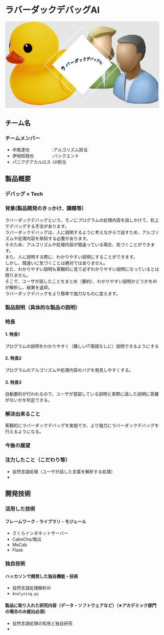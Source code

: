 # ラバーダックデバッグAI

<img src="duck.png">

## チーム名
### チームメンバー
- 中尾達也　　　　　 :アルゴリズム担当
- 伊地知翔也　　　　 :バックエンド
- パニアグアカルロス :UI担当

## 製品概要
### デバッグ × Tech
### 背景(製品開発のきっかけ、課題等）
ラバーダックデバッグという、モノにプログラムの処理内容を話しかけて、机上でデバッグする手法があります。  
ラバーダックデバッグは、人に説明するように考えながらで話すため、アルゴリズムや処理内容を熟知する必要があります。  
そのため、アルゴリズムや処理内容が間違っている場合、気づくことができます。  
また、人に説明する際に、わかりやすい説明にすることができます。  
しかし、間違いに気づくことは絶対ではありません。  
また、わかりやすい説明も客観的に見て必ずわかりやすい説明になっているとは限りません。  
そこで、ユーザが話したことをまとめ（要約）、わかりやすい説明かどうかをAIが解析し、結果を返却。  
ラバーダックデバッグをより簡単で強力なものに変えます。
### 製品説明（具体的な製品の説明）

### 特長
#### 1. 特長1  
プログラムの説明をわかりやすく（難しいIT用語なしに）説明できるようにする
#### 2. 特長2
プログラムのアルゴリズムや処理内容のバグを発見しやすくする。
#### 3. 特長3
自動要約が行われるので、ユーザが意図している説明と実際に話した説明に乖離がないかを判定できる。
### 解決出来ること
客観的にラバーダックデバッグを実施でき、より強力にラバーダックデバッグを行えるようになる。
### 今後の展望
### 注力したこと（こだわり等）
* 自然言語処理（ユーザが話した言葉を解析する処理）
* 

## 開発技術
### 活用した技術
#### フレームワーク・ライブラリ・モジュール
- さくらインタネットサーバー
- CaboCha/南瓜
- MeCab
- Flask
### 独自技術
#### ハッカソンで開発した独自機能・技術
* 自然言語処理解析AI
* `Analyzing.py`

#### 製品に取り入れた研究内容（データ・ソフトウェアなど）（※アカデミック部門の場合のみ提出必須）
* 自然言語処理の知見と独自研究
* 
